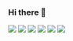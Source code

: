 ### Hi there 👋

<img src="https://img.shields.io/badge/javascript-F7DF1E?style=for-the-badge&logo=react&logoColor=white"/>
<img src="https://img.shields.io/badge/react-61DAFB?style=for-the-badge&logo=react&logoColor=white"/>
<img src="https://img.shields.io/badge/typescript-3178C6?style=for-the-badge&logo=react&logoColor=white"/>
<img src="https://img.shields.io/badge/reactquery-FF4154?style=for-the-badge&logo=react&logoColor=white"/>
<img src="https://img.shields.io/badge/redux-764ABC?style=for-the-badge&logo=react&logoColor=white"/>
<img src="https://img.shields.io/badge/styledcomponents-DB7093?style=for-the-badge&logo=react&logoColor=white"/>

<!--
**jinsoul75/jinsoul75** is a ✨ _special_ ✨ repository because its `README.md` (this file) appears on your GitHub profile.

Here are some ideas to get you started:

- 🔭 I’m currently working on ...
- 🌱 I’m currently learning ...
- 👯 I’m looking to collaborate on ...
- 🤔 I’m looking for help with ...
- 💬 Ask me about ...
- 📫 How to reach me: ...
- 😄 Pronouns: ...
- ⚡ Fun fact: ...
-->
